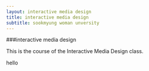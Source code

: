 ```yaml
---
layout: interactive media design
title: interactive media design
subtitle: sookmyung woman unversity
---
```


###interactive media design

This is the course of the Interactive Media Design class.

hello
